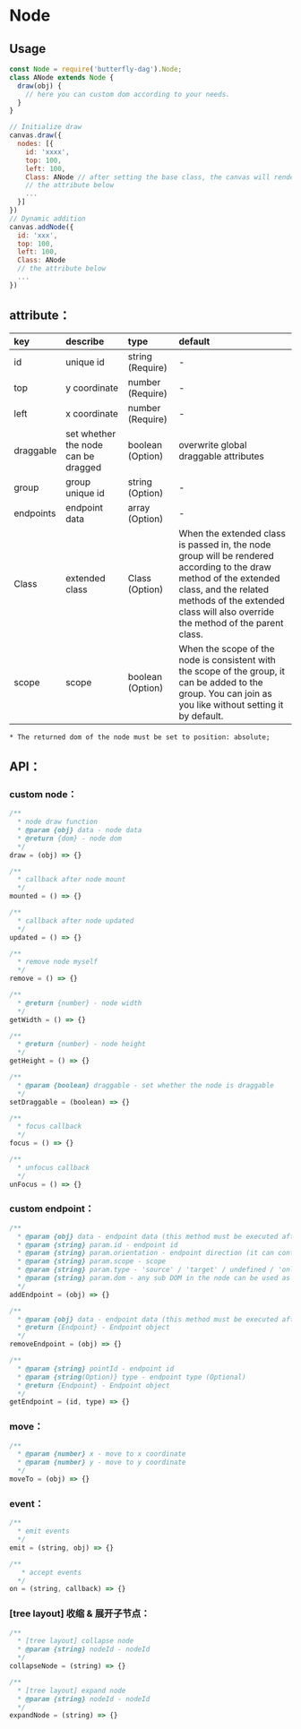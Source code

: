 # Node

## Usage
```js
const Node = require('butterfly-dag').Node;
class ANode extends Node {
  draw(obj) {
    // here you can custom dom according to your needs.
  }
}

// Initialize draw
canvas.draw({
  nodes: [{
    id: 'xxxx',
    top: 100,
    left: 100,
    Class: ANode // after setting the base class, the canvas will render based on the custom class.
    // the attribute below
    ...
  }]
})
// Dynamic addition
canvas.addNode({
  id: 'xxx',
  top: 100,
  left: 100,
  Class: ANode
  // the attribute below
  ...
})
```

## attribute<a name='node-attr'></a>：

| key | describe | type | default 
| :------ | :------ | :------ | :------ 
| id | unique id| string (Require) | - 
| top | y coordinate | number (Require) | - 
| left | x coordinate | number (Require) | - 
| draggable | set whether the node can be dragged | boolean (Option) | overwrite global draggable attributes
| group | group unique id | string (Option) | - 
| endpoints | endpoint data | array (Option) | - 
| Class | extended class | Class (Option) | When the extended class is passed in, the node group will be rendered according to the draw method of the extended class, and the related methods of the extended class will also override the method of the parent class.
| scope | scope | boolean (Option) | When the scope of the node is consistent with the scope of the group, it can be added to the group. You can join as you like without setting it by default.

`* The returned dom of the node must be set to position: absolute;`

## API：

### <a name='node-custom'>custom node</a>：

```js
/**
  * node draw function
  * @param {obj} data - node data
  * @return {dom} - node dom
  */
draw = (obj) => {}

/**
  * callback after node mount
  */
mounted = () => {}

/**
  * callback after node updated
  */
updated = () => {}

/**
  * remove node myself
  */
remove = () => {}

/**
  * @return {number} - node width
  */
getWidth = () => {}

/**
  * @return {number} - node height
  */
getHeight = () => {}

/**
  * @param {boolean} draggable - set whether the node is draggable
  */
setDraggable = (boolean) => {}

/**
  * focus callback
  */
focus = () => {}

/**
  * unfocus callback
  */
unFocus = () => {}
```

### <a name='node-endpoint'>custom endpoint</a>：

```js
/**
  * @param {obj} data - endpoint data (this method must be executed after the node is mounted)
  * @param {string} param.id - endpoint id
  * @param {string} param.orientation - endpoint direction (it can control the direction of the edge linkin or linkout)
  * @param {string} param.scope - scope
  * @param {string} param.type - 'source' / 'target' / undefined / 'onlyConnect'. If value is undefined, endpoint is both source and target, but it can't be the same as 'source' and 'target', first come first setting; If value is 'onlyConnect', endpoint is both source and target, it can be the same as 'source' and 'target'
  * @param {string} param.dom - any sub DOM in the node can be used as a custom endpoint
  */
addEndpoint = (obj) => {}

/**
  * @param {obj} data - endpoint data (this method must be executed after the node is mounted)
  * @return {Endpoint} - Endpoint object
  */
removeEndpoint = (obj) => {}

/**
  * @param {string} pointId - endpoint id
  * @param {string(Option)} type - endpoint type (Optional)
  * @return {Endpoint} - Endpoint object
  */
getEndpoint = (id, type) => {}
```

### <a name='node-move'>move</a>：

```js
/**
  * @param {number} x - move to x coordinate
  * @param {number} y - move to y coordinate
  */
moveTo = (obj) => {}
```

### <a name='node-event'>event</a>：

```js
/**
  * emit events
  */
emit = (string, obj) => {}

/**
   * accept events
  */
on = (string, callback) => {}
```

### <a name='node-collapse'>[tree layout] 收缩 & 展开子节点</a>：

```js
/**
  * [tree layout] collapse node
  * @param {string} nodeId - nodeId
  */
collapseNode = (string) => {}

/**
  * [tree layout] expand node
  * @param {string} nodeId - nodeId
  */
expandNode = (string) => {}
```

